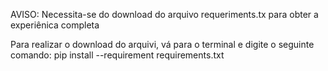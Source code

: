 AVISO: Necessita-se do download do arquivo requeriments.tx para obter a experiênica completa

Para realizar o download do arquivi, vá para o terminal e digite o seguinte comando: pip install --requirement requirements.txt
